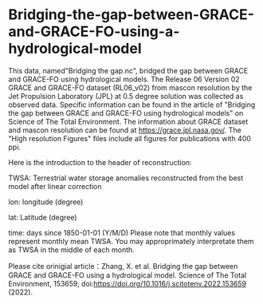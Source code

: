 # Bridging-the-gap-between-GRACE-and-GRACE-FO-using-a-hydrological-model

This data, named"Bridging the gap.nc", bridged the gap between GRACE and GRACE-FO using hydrological models. The Release 06 Version 02 GRACE and GRACE-FO dataset (RL06_v02) from mascon resolution by the Jet Propulsion Laboratory (JPL) at 0.5 degree solution was collected as observed data. Specific information can be found in the article of "Bridging the gap between GRACE and GRACE-FO using hydrological models" on Science of The Total Environment. The information about GRACE dataset and mascon resolution can be found at https://grace.jpl.nasa.gov/. The "High resolution Figures" files include all figures for publications with 400 ppi.

Here is the introduction to the header of reconstruction:

TWSA: Terrestrial water storage anomalies reconstructed from the best model after linear correction

lon: longitude (degree)

lat: Latitude (degree)

time: days since 1850-01-01 (Y/M/D) Please note that monthly values represent monthly mean TWSA. You may approprimately interpretate them as TWSA in the middle of each month.

Please cite orinigial article：Zhang, X. et al. Bridging the gap between GRACE and GRACE-FO using a hydrological model. Science of The Total Environment, 153659, doi:https://doi.org/10.1016/j.scitotenv.2022.153659 (2022).

